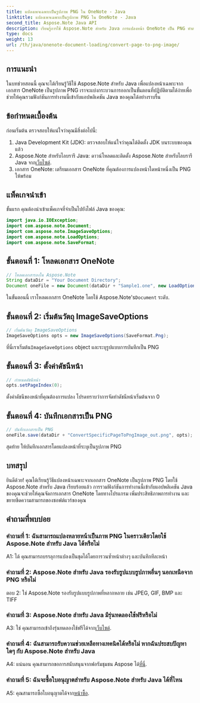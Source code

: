 ```yaml
---
title: แปลงเพจเฉพาะเป็นรูปภาพ PNG ใน OneNote - Java
linktitle: แปลงเพจเฉพาะเป็นรูปภาพ PNG ใน OneNote - Java
second_title: Aspose.Note Java API
description: เรียนรู้การใช้ Aspose.Note สำหรับ Java การแปลงหน้า OneNote เป็น PNG ทำตามขั้นตอนง่ายๆ โหลดเอกสาร และตั้งค่าตัวเลือก ปรับปรุงแอป Java ด้วยฟังก์ชันนี้
type: docs
weight: 13
url: /th/java/onenote-document-loading/convert-page-to-png-image/
---
```

## การแนะนำ

ในบทช่วยสอนนี้ คุณจะได้เรียนรู้วิธีใช้ Aspose.Note สำหรับ Java เพื่อแปลงหน้าเฉพาะจากเอกสาร OneNote เป็นรูปภาพ PNG เราจะแบ่งกระบวนการออกเป็นขั้นตอนที่ปฏิบัติตามได้ง่ายเพื่อช่วยให้คุณรวมฟังก์ชันการทำงานนี้เข้ากับแอปพลิเคชัน Java ของคุณได้อย่างราบรื่น

## ข้อกำหนดเบื้องต้น

ก่อนเริ่มต้น ตรวจสอบให้แน่ใจว่าคุณมีสิ่งต่อไปนี้:

1. Java Development Kit (JDK): ตรวจสอบให้แน่ใจว่าคุณได้ติดตั้ง JDK บนระบบของคุณแล้ว
2.  Aspose.Note สำหรับไลบรารี Java: ดาวน์โหลดและติดตั้ง Aspose.Note สำหรับไลบรารี Java จาก[เว็บไซต์](https://releases.aspose.com/note/java/).
3. เอกสาร OneNote: เตรียมเอกสาร OneNote ที่คุณต้องการแปลงหน้าใดหน้าหนึ่งเป็น PNG ให้พร้อม

## แพ็คเกจนำเข้า

ขั้นแรก คุณต้องนำเข้าแพ็คเกจที่จำเป็นไปยังไฟล์ Java ของคุณ:

```java
import java.io.IOException;
import com.aspose.note.Document;
import com.aspose.note.ImageSaveOptions;
import com.aspose.note.LoadOptions;
import com.aspose.note.SaveFormat;
```

## ขั้นตอนที่ 1: โหลดเอกสาร OneNote

```java
// โหลดเอกสารลงใน Aspose.Note
String dataDir = "Your Document Directory";
Document oneFile = new Document(dataDir + "Sample1.one", new LoadOptions());
```

 ในขั้นตอนนี้ เราโหลดเอกสาร OneNote โดยใช้ Aspose.Note's`Document` ระดับ.

## ขั้นตอนที่ 2: เริ่มต้นวัตถุ ImageSaveOptions

```java
// เริ่มต้นวัตถุ ImageSaveOptions
ImageSaveOptions opts = new ImageSaveOptions(SaveFormat.Png);
```

 ที่นี่เราเริ่มต้น`ImageSaveOptions` object และระบุรูปแบบการบันทึกเป็น PNG

## ขั้นตอนที่ 3: ตั้งค่าดัชนีหน้า

```java
// กำหนดดัชนีหน้า
opts.setPageIndex(0);
```

ตั้งค่าดัชนีของหน้าที่คุณต้องการแปลง โปรดทราบว่าการจัดทำดัชนีหน้าเริ่มต้นจาก 0

## ขั้นตอนที่ 4: บันทึกเอกสารเป็น PNG

```java
// บันทึกเอกสารเป็น PNG
oneFile.save(dataDir + "ConvertSpecificPageToPngImage_out.png", opts);
```

สุดท้าย ให้บันทึกเอกสารโดยแปลงหน้าที่ระบุเป็นรูปภาพ PNG

## บทสรุป

ยินดีด้วย! คุณได้เรียนรู้วิธีแปลงหน้าเฉพาะจากเอกสาร OneNote เป็นรูปภาพ PNG โดยใช้ Aspose.Note สำหรับ Java เรียบร้อยแล้ว การรวมฟังก์ชันการทำงานนี้เข้ากับแอปพลิเคชัน Java ของคุณจะช่วยให้คุณจัดการเอกสาร OneNote โดยทางโปรแกรม เพิ่มประสิทธิภาพการทำงาน และขยายขีดความสามารถของซอฟต์แวร์ของคุณ

## คำถามที่พบบ่อย

### คำถามที่ 1: ฉันสามารถแปลงหลายหน้าเป็นภาพ PNG ในคราวเดียวโดยใช้ Aspose.Note สำหรับ Java ได้หรือไม่

A1: ได้ คุณสามารถบรรลุการแปลงเป็นชุดได้โดยการวนซ้ำหน้าต่างๆ และบันทึกทีละหน้า

### คำถามที่ 2: Aspose.Note สำหรับ Java รองรับรูปแบบรูปภาพอื่นๆ นอกเหนือจาก PNG หรือไม่

ตอบ 2: ใช่ Aspose.Note รองรับรูปแบบรูปภาพที่หลากหลาย เช่น JPEG, GIF, BMP และ TIFF

### คำถามที่ 3: Aspose.Note สำหรับ Java มีรุ่นทดลองใช้ฟรีหรือไม่

 A3: ใช่ คุณสามารถเข้าถึงรุ่นทดลองใช้ฟรีได้จาก[เว็บไซต์](https://releases.aspose.com/).

### คำถามที่ 4: ฉันสามารถรับความช่วยเหลือทางเทคนิคได้หรือไม่ หากฉันประสบปัญหาใดๆ กับ Aspose.Note สำหรับ Java

 A4: แน่นอน คุณสามารถขอการสนับสนุนจากฟอรัมชุมชน Aspose ได้[ที่นี่](https://forum.aspose.com/c/note/28).

### คำถามที่ 5: ฉันจะซื้อใบอนุญาตสำหรับ Aspose.Note สำหรับ Java ได้ที่ไหน

 A5: คุณสามารถซื้อใบอนุญาตได้จาก[หน้าซื้อ](https://purchase.aspose.com/buy).